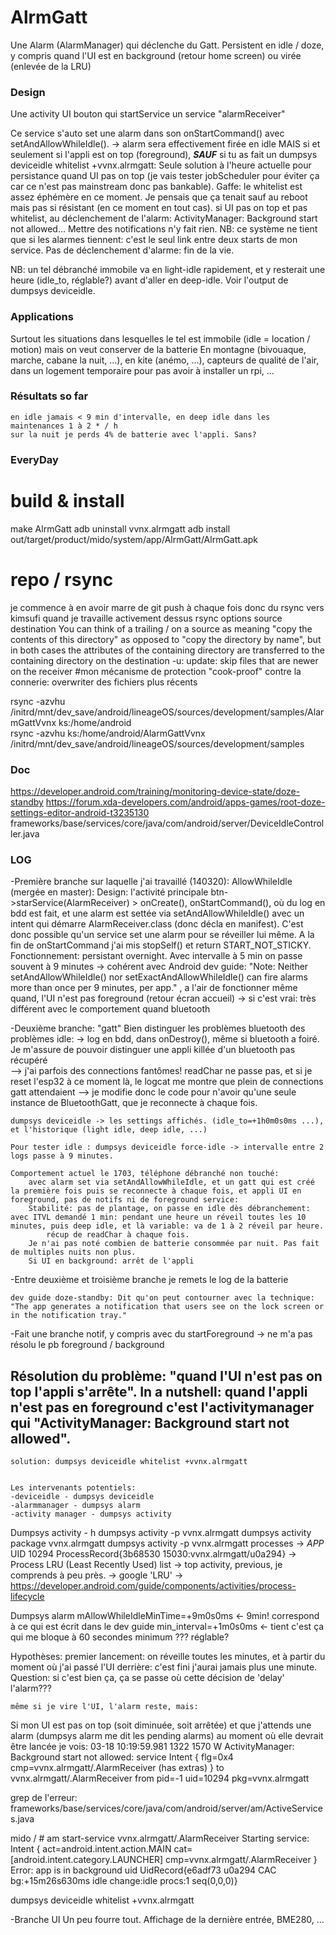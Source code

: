 # AlrmGatt

Une Alarm (AlarmManager) qui déclenche du Gatt. Persistent en idle / doze, y compris quand l'UI est en background (retour home screen) ou virée (enlevée de la LRU)

### Design
Une activity UI bouton qui startService un service "alarmReceiver"

Ce service s'auto set une alarm dans son onStartCommand() avec setAndAllowWhileIdle(). -> alarm sera effectivement firée en idle MAIS si et seulement si l'appli est on top (foreground),
	***SAUF*** si tu as fait un dumpsys deviceidle whitelist +vvnx.alrmgatt: Seule solution à l'heure actuelle pour persistance quand UI pas on top (je vais tester jobScheduler pour éviter ça car
		ce n'est pas mainstream donc pas bankable). Gaffe: le whitelist est assez éphémère en ce moment. Je pensais que ça tenait sauf au reboot mais pas si résistant (en ce moment en tout cas).
	si UI pas on top et pas whitelist, au déclenchement de l'alarm: ActivityManager: Background start not allowed... Mettre des notifications n'y fait rien. 
	NB: ce système ne tient que si les alarmes tiennent: c'est le seul link entre deux starts de mon service. Pas de déclenchement d'alarme: fin de la vie.
	
NB: un tel débranché immobile va en light-idle rapidement, et y resterait une heure (idle_to, réglable?) avant d'aller en deep-idle. Voir l'output de dumpsys deviceidle.


### Applications
Surtout les situations dans lesquelles le tel est immobile (idle = location / motion) mais on veut conserver de la batterie
En montagne (bivouaque, marche, cabane la nuit, ...), en kite (anémo, ...), capteurs de qualité de l'air, dans un logement temporaire pour pas avoir à installer un rpi, ...


### Résultats so far
	en idle jamais < 9 min d'intervalle, en deep idle dans les maintenances 1 à 2 * / h
	sur la nuit je perds 4% de batterie avec l'appli. Sans?

### EveryDay
# build & install

make AlrmGatt
adb uninstall vvnx.alrmgatt
adb install out/target/product/mido/system/app/AlrmGatt/AlrmGatt.apk



# repo / rsync
je commence à en avoir marre de git push à chaque fois donc du rsync vers kimsufi quand je travaille activement dessus
rsync options source destination
You can think of a trailing / on a source as meaning "copy the contents of this directory" as opposed to "copy the directory by name",
	but in both cases the attributes of the containing directory are transferred to the containing directory on the destination
-u: update: skip files that are newer on the receiver #mon mécanisme de protection "cook-proof" contre la connerie: overwriter des fichiers plus récents

rsync -azvhu /initrd/mnt/dev_save/android/lineageOS/sources/development/samples/AlarmGattVvnx ks:/home/android	
rsync -azvhu ks:/home/android/AlarmGattVvnx /initrd/mnt/dev_save/android/lineageOS/sources/development/samples


### Doc
https://developer.android.com/training/monitoring-device-state/doze-standby
https://forum.xda-developers.com/android/apps-games/root-doze-settings-editor-android-t3235130
frameworks/base/services/core/java/com/android/server/DeviceIdleController.java

### LOG

-Première branche sur laquelle j'ai travaillé (140320): AllowWhileIdle (mergée en master):
	Design: l'activité principale btn->starService(AlarmReceiver) > onCreate(), onStartCommand(), où du log en bdd est fait, et une alarm est settée
		via setAndAllowWhileIdle() avec un intent qui démarre AlarmReceiver.class (donc décla en manifest). 
	C'est donc possible qu'un service set une alarm pour se réveiller lui même. A la fin de onStartCommand j'ai mis stopSelf() et return START_NOT_STICKY.
	Fonctionnement: persistant overnight. 
	Avec intervalle  à 5 min on passe souvent à 9 minutes -> cohérent avec Android dev guide:
		"Note: Neither setAndAllowWhileIdle() nor setExactAndAllowWhileIdle() can fire alarms more than once per 9 minutes, per app."
	, a l'air de fonctionner même quand, l'UI n'est pas foreground (retour écran accueil) -> si c'est vrai: très différent avec le comportement quand bluetooth
	
-Deuxième branche: "gatt" 
	Bien distinguer les problèmes bluetooth des problèmes idle: -> log en bdd, dans onDestroy(), même si bluetooth a foiré.
	Je m'assure de pouvoir distinguer une appli killée d'un bluetooth pas récupéré 	
		--> j'ai parfois des connections fantômes! readChar ne passe pas, et si je reset l'esp32 à ce moment là, le logcat me montre que plein de connections gatt attendaient
		--> je modifie donc le code pour n'avoir qu'une seule instance de BluetoothGatt, que je reconnecte à chaque fois.

	
	dumpsys deviceidle -> les settings affichés. (idle_to=+1h0m0s0ms ...), et l'historique (light idle, deep idle, ...)

	Pour tester idle : dumpsys deviceidle force-idle -> intervalle entre 2 logs passe à 9 minutes.

	Comportement actuel le 1703, téléphone débranché non touché: 
		avec alarm set via setAndAllowWhileIdle, et un gatt qui est créé la première fois puis se reconnecte à chaque fois, et appli UI en foreground, pas de notifs ni de foreground service:
		Stabilité: pas de plantage, on passe en idle dès débranchement: avec ITVL demandé 1 min: pendant une heure un réveil toutes les 10 minutes, puis deep idle, et là variable: va de 1 à 2 réveil par heure.
			récup de readChar à chaque fois.
		Je n'ai pas noté combien de batterie consommée par nuit. Pas fait de multiples nuits non plus.
		Si UI en background: arrêt de l'appli
		
-Entre deuxième et troisième branche je remets le log de la batterie

	dev guide doze-standby: Dit qu'on peut contourner avec la technique: "The app generates a notification that users see on the lock screen or in the notification tray." 		

-Fait une branche notif, y compris avec du startForeground	->  ne m'a pas résolu le pb foreground / background

## Résolution du problème: "quand l'UI n'est pas on top l'appli s'arrête". In a nutshell: quand l'appli n'est pas en foreground c'est l'activitymanager qui "ActivityManager: Background start not allowed".
	solution: dumpsys deviceidle whitelist +vvnx.alrmgatt
	
	
	Les intervenants potentiels:
	-deviceidle	- dumpsys deviceidle
	-alarmmanager - dumpsys alarm
	-activity manager - dumpsys activity
	
Dumpsys activity - h
	dumpsys activity -p vvnx.alrmgatt
	dumpsys activity package vvnx.alrmgatt
	dumpsys activity -p vvnx.alrmgatt processes
		->  *APP* UID 10294 ProcessRecord{3b68530 15030:vvnx.alrmgatt/u0a294}
		->  Process LRU (Least Recently Used) list -> top activity, previous, je comprends à peu près.
		-> 	google 'LRU' -> https://developer.android.com/guide/components/activities/process-lifecycle
	
Dumpsys alarm
	mAllowWhileIdleMinTime=+9m0s0ms <- 9min! correspond à ce qui est écrit dans le dev guide
	min_interval=+1m0s0ms <- tient c'est ça qui me bloque à 60 secondes minimum ??? réglable?
	
Hypothèses:
	premier lancement: on réveille toutes les minutes, et à partir du moment où j'ai passé l'UI derrière: c'est fini j'aurai jamais plus une minute. 
		Question: si c'est bien ça, ça se passe où cette décision de 'delay' l'alarm???
		
	même si je vire l'UI, l'alarm reste, mais:

Si mon UI est pas on top (soit diminuée, soit arrêtée) et que j'attends une alarm (dumpsys alarm me dit les pending alarms) au moment où elle devrait être lancée je vois:
03-18 10:19:59.981  1322  1570 W ActivityManager: Background start not allowed: service Intent { flg=0x4 cmp=vvnx.alrmgatt/.AlarmReceiver (has extras) } to vvnx.alrmgatt/.AlarmReceiver from pid=-1 uid=10294 pkg=vvnx.alrmgatt

grep de l'erreur:
frameworks/base/services/core/java/com/android/server/am/ActiveServices.java

mido / # am start-service vvnx.alrmgatt/.AlarmReceiver
Starting service: Intent { act=android.intent.action.MAIN cat=[android.intent.category.LAUNCHER] cmp=vvnx.alrmgatt/.AlarmReceiver }
Error: app is in background uid UidRecord{e6adf73 u0a294 CAC  bg:+15m26s630ms idle change:idle procs:1 seq(0,0,0)}

dumpsys deviceidle whitelist +vvnx.alrmgatt

-Branche UI
	Un peu fourre tout. Affichage de la dernière entrée, BME280, ...

